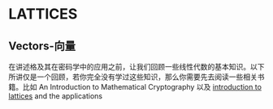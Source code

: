 # LATTICES

## Vectors-向量

在讲述格及其在密码学中的应用之前，让我们回顾一些线性代数的基本知识。以下所讲仅是一个回顾，若你完全没有学过这些知识，那么你需要先去阅读一些相关书籍。比如 An Introduction to Mathematical Cryptography 以及 [introduction to lattices](https://www.cryptool.org/download/ctb/CTB-Chapter_Lattice-Introduction_en.pdf) and the applications

